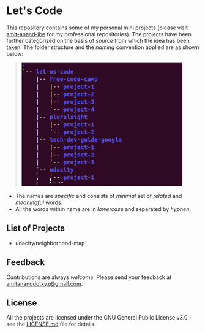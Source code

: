 # Let's Code
This repository contains some of my personal mini projects (please visit [amit-anand-ibe](https://github.com/amit-anand-ibe) for my professional repositories). The projects have been further categorized on the basis of *source* from which the idea has been taken. The folder structure and the *naming* convention applied are as shown below: 
> ![source-name/project-name](folder-structure.png)
- The names are *specific* and consists of *minimal* set of *related* and *meaningful* words.  
- All the words within name are in *lowercase* and separated by *hyphen*.

## List of Projects
- udacity/neighborhood-map

## Feedback
Contributions are always *welcome*. Please send your feedback at <amitananddotxyz@gmail.com>.

## License
All the projects are licensed under the GNU General Public License v3.0 - see the [LICENSE.md](LICENSE.md) file for details.
